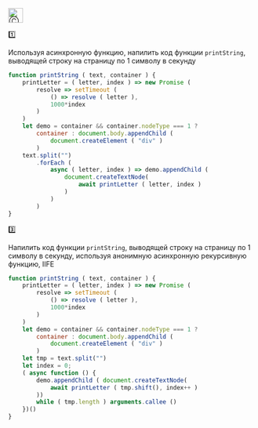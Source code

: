 <img src="https://avatars2.githubusercontent.com/u/19735284?s=40&v=4" width="30" title="Ⓒ Irina Fylyppova ( garevna ) 2019"/>

:one:

Используя асинхронную функцию, напилить код функции `printString`, выводящей строку на страницу по 1 символу в секунду

```javascript
function printString ( text, container ) {
    printLetter = ( letter, index ) => new Promise (
        resolve => setTimeout (
            () => resolve ( letter ),
            1000*index
        )
    )
    let demo = container && container.nodeType === 1 ?
        container : document.body.appendChild (
            document.createElement ( "div" )
        )
    text.split("")
        .forEach (
            async ( letter, index ) => demo.appendChild (
                document.createTextNode(
                    await printLetter ( letter, index )
                )
            )
        )
}
```

:three:

Напилить код функции `printString`, выводящей строку на страницу по 1 символу в секунду, используя анонимную асинхронную рекурсивную функцию, IIFE

```javascript
function printString ( text, container ) {
    printLetter = ( letter, index ) => new Promise (
        resolve => setTimeout (
            () => resolve ( letter ),
            1000*index
        )
    )
    let demo = container && container.nodeType === 1 ?
        container : document.body.appendChild (
            document.createElement ( "div" )
        )
    let tmp = text.split("")
    let index = 0;
    ( async function () {
        demo.appendChild ( document.createTextNode(
            await printLetter ( tmp.shift(), index++ )
        ))
        while ( tmp.length ) arguments.callee ()
    })()
}
```
